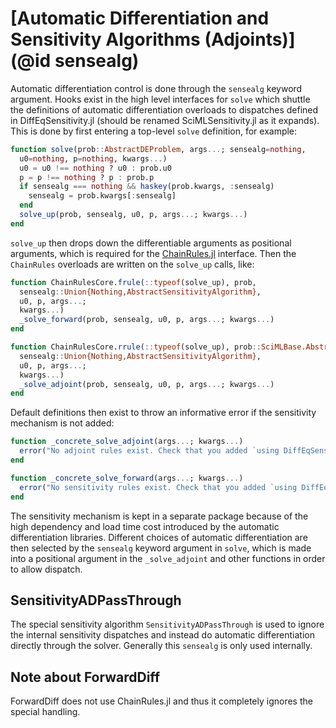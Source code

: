 # [Automatic Differentiation and Sensitivity Algorithms (Adjoints)](@id sensealg)

Automatic differentiation control is done through the `sensealg` keyword argument.
Hooks exist in the high level interfaces for `solve` which shuttle the definitions
of automatic differentiation overloads to dispatches defined in DiffEqSensitivity.jl
(should be renamed SciMLSensitivity.jl as it expands). This is done by first entering
a top-level `solve` definition, for example:

```julia
function solve(prob::AbstractDEProblem, args...; sensealg=nothing,
  u0=nothing, p=nothing, kwargs...)
  u0 = u0 !== nothing ? u0 : prob.u0
  p = p !== nothing ? p : prob.p
  if sensealg === nothing && haskey(prob.kwargs, :sensealg)
    sensealg = prob.kwargs[:sensealg]
  end
  solve_up(prob, sensealg, u0, p, args...; kwargs...)
end
```

`solve_up` then drops down the differentiable arguments as positional arguments, which
is required for the [ChainRules.jl](https://juliadiff.org/ChainRulesCore.jl/stable/)
interface. Then the `ChainRules` overloads are written on the `solve_up` calls, like:

```julia
function ChainRulesCore.frule(::typeof(solve_up), prob,
  sensealg::Union{Nothing,AbstractSensitivityAlgorithm},
  u0, p, args...;
  kwargs...)
  _solve_forward(prob, sensealg, u0, p, args...; kwargs...)
end

function ChainRulesCore.rrule(::typeof(solve_up), prob::SciMLBase.AbstractDEProblem,
  sensealg::Union{Nothing,AbstractSensitivityAlgorithm},
  u0, p, args...;
  kwargs...)
  _solve_adjoint(prob, sensealg, u0, p, args...; kwargs...)
end
```

Default definitions then exist to throw an informative error if the sensitivity
mechanism is not added:

```julia
function _concrete_solve_adjoint(args...; kwargs...)
  error("No adjoint rules exist. Check that you added `using DiffEqSensitivity`")
end

function _concrete_solve_forward(args...; kwargs...)
  error("No sensitivity rules exist. Check that you added `using DiffEqSensitivity`")
end
```

The sensitivity mechanism is kept in a separate package because of the high dependency
and load time cost introduced by the automatic differentiation libraries. Different
choices of automatic differentiation are then selected by the `sensealg` keyword argument
in `solve`, which is made into a positional argument in the `_solve_adjoint` and other
functions in order to allow dispatch.

## SensitivityADPassThrough

The special sensitivity algorithm `SensitivityADPassThrough` is used to ignore the
internal sensitivity dispatches and instead do automatic differentiation directly
through the solver. Generally this `sensealg` is only used internally.

## Note about ForwardDiff

ForwardDiff does not use ChainRules.jl and thus it completely ignores the special
handling.
